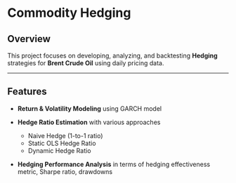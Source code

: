 # Commodity Hedging

## Overview

This project focuses on developing, analyzing, and backtesting **Hedging** strategies for **Brent Crude Oil** using daily pricing data.

---

## Features
  
- **Return & Volatility Modeling** using GARCH model
    
- **Hedge Ratio Estimation** with various approaches 
  - Naive Hedge (1-to-1 ratio)
  - Static OLS Hedge Ratio
  - Dynamic Hedge Ratio

- **Hedging Performance Analysis** in terms of hedging effectiveness metric, Sharpe ratio, drawdowns

